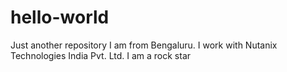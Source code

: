 # hello-world
Just another repository
I am from Bengaluru. I work with Nutanix Technologies India Pvt. Ltd.
I am a rock star
